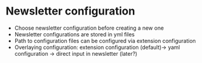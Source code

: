 # Newsletter configuration

* Choose newsletter configuration before creating a new one
* Newsletter configurations are stored in yml files
* Path to configuration files can be configured via extension configuration
* Overlaying configuration: extension configuration (default)-> yaml configuration -> direct input in newsletter (later?)
